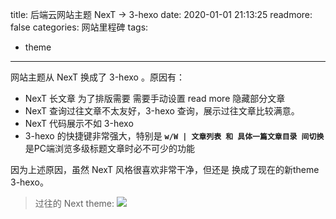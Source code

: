 title: 后端云网站主题 NexT -> 3-hexo
date: 2020-01-01 21:13:25
readmore: false
categories: 网站里程碑
tags:
- theme
---

网站主题从 NexT 换成了 3-hexo 。原因有：
* NexT 长文章 为了排版需要 需要手动设置 read more 隐藏部分文章
* NexT 查询过往文章不太友好，3-hexo 查询，展示过往文章比较满意。
* NexT 代码展示不如 3-hexo
* 3-hexo 的快捷键非常强大，特别是 **`w/W | 文章列表 和 具体一篇文章目录 间切换`** 是PC端浏览多级标题文章时必不可少的功能

因为上述原因，虽然 NexT 风格很喜欢非常干净，但还是 换成了现在的新theme 3-hexo。

> 过往的 Next theme:
> ![](/images/change-theme/ae3afab5.png)